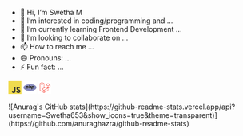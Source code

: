 - 👋 Hi, I’m Swetha M
- 👀 I’m interested in coding/programming and ...
- 🌱 I’m currently learning Frontend Development ...
- 💞️ I’m looking to collaborate on ...
- 📫 How to reach me ...
- 😄 Pronouns: ...
- ⚡ Fun fact: ...
  <p>
<img src="https://raw.githubusercontent.com/github/explore/80688e429a7d4ef2fca1e82350fe8e3517d3494d/topics/javascript/javascript.png" alt="Javascript" height="26" >
<img src="https://raw.githubusercontent.com/github/explore/80688e429a7d4ef2fca1e82350fe8e3517d3494d/topics/php/php.png" alt="php" height="26">
<img src="https://raw.githubusercontent.com/github/explore/80688e429a7d4ef2fca1e82350fe8e3517d3494d/topics/laravel/laravel.png" alt="php" height="26">
</p>
![Anurag's GitHub stats](https://github-readme-stats.vercel.app/api?username=Swetha653&show_icons=true&theme=transparent)](https://github.com/anuraghazra/github-readme-stats)

<!---
Swetha653/Swetha653 is a ✨ special ✨ repository because its `README.md` (this file) appears on your GitHub profile.
You can click the Preview link to take a look at your changes.
--->
